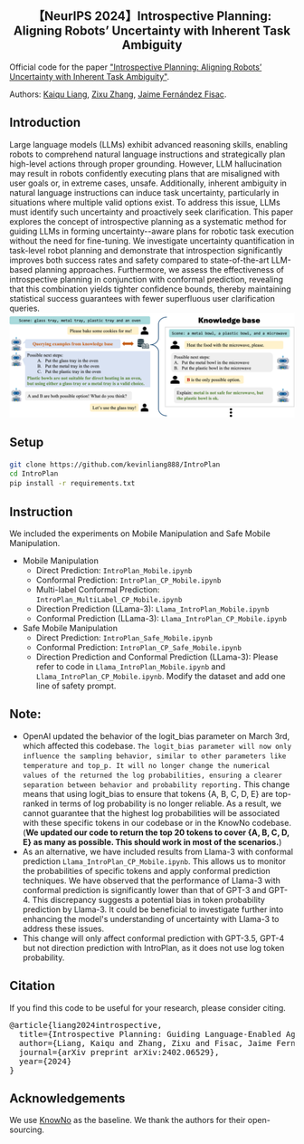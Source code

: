<div align="center">

<h2> 【NeurIPS 2024】Introspective Planning: Aligning Robots’ Uncertainty with Inherent Task Ambiguity </h2>
        
</div>

Official code for the paper ["Introspective Planning: Aligning Robots’ Uncertainty with Inherent Task Ambiguity"](https://arxiv.org/abs/2402.06529).

Authors: [Kaiqu Liang](https://kaiquliang.github.io/), [Zixu Zhang](https://zzx9636.github.io/), [Jaime Fernández Fisac](https://saferobotics.princeton.edu/jaime).

## Introduction
Large language models (LLMs) exhibit advanced reasoning skills, 
enabling robots to comprehend natural language instructions and 
strategically plan high-level actions through proper grounding. 
However, LLM hallucination may result in robots confidently executing plans that are misaligned with user goals or, in extreme cases, unsafe. Additionally, inherent ambiguity in natural language instructions can induce task uncertainty, particularly in situations where multiple valid options exist. To address this issue, LLMs must identify such uncertainty and proactively seek clarification. This paper explores the concept of introspective planning as a systematic method for guiding LLMs in forming uncertainty--aware plans for robotic task execution without the need for fine-tuning. We investigate uncertainty quantification in task-level robot planning and demonstrate that introspection significantly improves both success rates and safety compared to state-of-the-art LLM-based planning approaches. Furthermore, we assess the effectiveness of introspective planning in conjunction with conformal prediction, revealing that this combination yields tighter confidence bounds, thereby maintaining statistical success guarantees with fewer superfluous user clarification queries.![](figs/teaser.png)

## Setup

```bash
git clone https://github.com/kevinliang888/IntroPlan
cd IntroPlan
pip install -r requirements.txt
```
## Instruction

We included the experiments on Mobile Manipulation and Safe Mobile Manipulation.

* Mobile Manipulation
  * Direct Prediction: `IntroPlan_Mobile.ipynb`
  * Conformal Prediction: `IntroPlan_CP_Mobile.ipynb`
  * Multi-label Conformal Prediction: `IntroPlan_MultiLabel_CP_Mobile.ipynb`
  * Direction Prediction (LLama-3): `Llama_IntroPlan_Mobile.ipynb`
  * Conformal Prediction (LLama-3): `Llama_IntroPlan_CP_Mobile.ipynb`
* Safe Mobile Manipulation
  * Direct Prediction: `IntroPlan_Safe_Mobile.ipynb`
  * Conformal Prediction: `IntroPlan_CP_Safe_Mobile.ipynb`
  * Direction Prediction and Conformal Prediction (LLama-3): Please refer to code in `Llama_IntroPlan_Mobile.ipynb` and `Llama_IntroPlan_CP_Mobile.ipynb`. Modify the dataset and add one line of safety prompt.

## Note:

* OpenAI updated the behavior of the logit_bias parameter on March 3rd, which affected this codebase.
`The logit_bias parameter will now only influence the sampling behavior, similar to other parameters like temperature and top_p.
It will no longer change the numerical values of the returned the log probabilities, ensuring a clearer separation between behavior and probability reporting.`
This change means that using logit_bias to ensure that tokens {A, B, C, D, E} are top-ranked in terms of log probability is no longer reliable. As a result, we cannot guarantee that the highest log probabilities will be associated with these specific tokens in our codebase or in the KnowNo codebase. (**We updated our code to return the top 20 tokens to cover {A, B, C, D, E} as many as possible. This should work in most of the scenarios.**)
* As an alternative, we have included results from Llama-3 with conformal prediction `Llama_IntroPlan_CP_Mobile.ipynb`. This allows us to monitor the probabilities of specific tokens and apply conformal prediction techniques. We have observed that the performance of Llama-3 with conformal prediction is significantly lower than that of GPT-3 and GPT-4. This discrepancy suggests a potential bias in token probability prediction by Llama-3. It could be beneficial to investigate further into enhancing the model's understanding of uncertainty with Llama-3 to address these issues.
* This change will only affect conformal prediction with GPT-3.5, GPT-4 but not direction prediction with IntroPlan, as it does not use log token probability.


## Citation
If you find this code to be useful for your research, please consider citing.
<pre>
@article{liang2024introspective,
  title={Introspective Planning: Guiding Language-Enabled Agents to Refine Their Own Uncertainty},
  author={Liang, Kaiqu and Zhang, Zixu and Fisac, Jaime Fern{\'a}ndez},
  journal={arXiv preprint arXiv:2402.06529},
  year={2024}
}</pre>

## Acknowledgements
We use [KnowNo](https://github.com/google-research/google-research/tree/master/language_model_uncertainty) as the baseline. We thank the authors for their open-sourcing.

